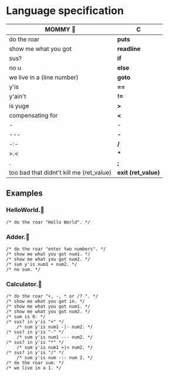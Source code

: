 # Language specification

|                 MOMMY 🤱                |            C            |
|------------------------------------------|-------------------------|
| do the roar                              |  **puts**               |
| show me what you got                     |  **readline**           |
| sus?                                     |  **if**                 |
| no u                                     |  **else**               |
| we live in a (line number)               |  **goto**               |
| y'is                                     |  **==**                 |
| y'ain't                                  |  **!=**                 |
| is yuge                                  |  **>**                  |
| compensating for                         |  **<**                  |
| -|-                                      |  **+**                  |
| ---                                      |  **-**                  |
| -:-                                      |  **/**                  |
| >.<                                      |  __*__                  |
| .                                        |  **;**                  |
| too bad that didnt't kill me (ret_value) |  **exit (ret_value)**   |

## Examples

### HelloWorld.🤱
```
/* do the roar "Hello World". */
```

### Adder.🤱
```
/* do the roar "enter two numbers". */
/* show me what you got num1. */
/* show me what you got num2. */
/* sum y'is num1 + num2. */
/* no sum. */
```

### Calculator.🤱

```
/* do the roar "+, -, * or /? ". */
/* show me what you got in. */
/* show me what you got num1. */
/* show me what you got num2. */
/* sum is 0. */
/* sus? in y'is "+" */
    /* sum y'is num1 -|- num2. */
/* sus? in y'is "-" */
    /* sum y'is num1 --- num2. */
/* sus? in y'is "*" */
    /* sum y'is num1 >|< num2. */
/* sus? in y'is "/" */
    /* sum y'is num -:- num 2. */
/* do the roar sum. */
/* we live in a 1. */
```
